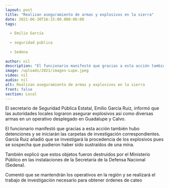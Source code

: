 ```yaml
---
layout: post
title: "Realizan aseguramiento de armas y explosivos en la sierra"
date: 2021-06-30T16:15:00.000-06:00
tags:
  
  - Emilio García
  
  - seguridad publica
  
  - Sedena
  
author: nil
description: "El funcionario manifestó que gracias a esta acción también hubo detenciones y se iniciarán las carpetas de investigación correspondientes."
image: /uploads/2021/images-Lupe.jpeg
video: nil
audio: nil
alt: Realizan aseguramiento de armas y explosivos en la sierra
front: false
section: Local
---
```


El secretario de Seguridad Pública Estatal, Emilio García Ruiz, informó que las autoridades locales lograron asegurar explosivos así como diversas armas en un operativo desplegado en Guadalupe y Calvo.

El funcionario manifestó que gracias a esta acción también hubo detenciones y se iniciarán las carpetas de investigación correspondientes. García Ruiz añadió que se investigará la procedencia de los explosivos pues se sospecha que pudieron haber sido sustraídos de una mina.

También explicó que estos objetos fueron destruidos por el Ministerio Público en las instalaciones de la Secretaría de la Defensa Nacional (Sedena).

Comentó que se mantendrán los operativos en la región y se realizará el trabajo de investigación necesario para obtener órdenes de cateo

